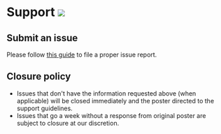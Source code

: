 # Support [![](https://isitmaintained.com/badge/resolution/portapps/dbeaver-portable.svg)](https://isitmaintained.com/project/portapps/dbeaver-portable)

## Submit an issue

Please follow [this guide](http://portapps.github.io/doc/reporting-issue/) to file a proper issue report.

## Closure policy

* Issues that don't have the information requested above (when applicable) will be closed immediately and the poster directed to the support guidelines.
* Issues that go a week without a response from original poster are subject to closure at our discretion.
